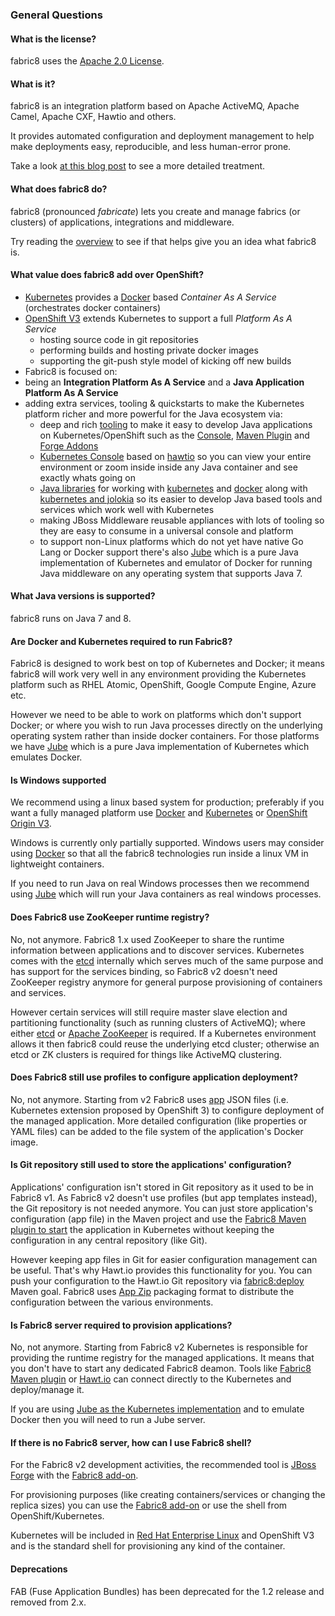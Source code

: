### General Questions

#### What is the license?

fabric8 uses the [Apache 2.0 License](http://www.apache.org/licenses/LICENSE-2.0.txt).

#### What is it?

fabric8 is an integration platform based on Apache ActiveMQ, Apache Camel, Apache CXF, Hawtio and others.

It provides automated configuration and deployment management to help make deployments easy, reproducible, and less human-error prone.

Take a look [at this blog post](http://www.christianposta.com/blog/?p=376) to see a more detailed treatment.

#### What does fabric8 do?

fabric8 (pronounced _fabricate_) lets you create and manage fabrics (or clusters) of applications, integrations and middleware.

Try reading the [overview](/v2/overview.html) to see if that helps give you an idea what fabric8 is.

#### What value does fabric8 add over OpenShift?

* [Kubernetes](http://kubernetes.io) provides a [Docker](http://docker.io/) based _Container As A Service_ (orchestrates docker containers)
* [OpenShift V3](https://github.com/openshift/origin) extends Kubernetes to support a full _Platform As A Service_
  * hosting source code in git repositories
  * performing builds and hosting private docker images
  * supporting the git-push style model of kicking off new builds
* Fabric8 is focused on:
 * being an **Integration Platform As A Service** and a **Java Application Platform As A Service**
 * adding extra services, tooling &amp; quickstarts to make the Kubernetes platform richer and more powerful for the Java ecosystem via:
    * deep and rich [tooling](http://fabric8.io/v2/tools.html) to make it easy to develop Java applications on Kubernetes/OpenShift such as the [Console](console.html), [Maven Plugin](http://fabric8.io/v2/mavenPlugin.html) and [Forge Addons](http://fabric8.io/v2/forge.html)
    * [Kubernetes Console](console.html) based on [hawtio](http://hawt.io/) so you can view your entire environment or zoom inside inside any Java container and see exactly whats going on
    * [Java libraries](javaLibraries.html) for working with [kubernetes](https://github.com/fabric8io/fabric8/tree/master/components/kubernetes-api) and [docker](https://github.com/fabric8io/fabric8/tree/master/components/docker-api) along with [kubernetes and jolokia](https://github.com/fabric8io/fabric8/tree/master/components/kubernetes-jolokia) so its easier to develop Java based tools and services which work well with Kubernetes
    * making JBoss Middleware reusable appliances with lots of tooling so they are easy to consume in a universal console and platform
    * to support non-Linux platforms which do not yet have native Go Lang or Docker support there's also [Jube](jube.html) which is a pure Java implementation of Kubernetes and emulator of Docker for running Java middleware on any operating system that supports Java 7.

#### What Java versions is supported?

fabric8 runs on Java 7 and 8.

#### Are Docker and Kubernetes required to run Fabric8?

Fabric8 is designed to work best on top of Kubernetes and Docker; it means fabric8 will work very well in any environment providing the Kubernetes platform such as RHEL Atomic, OpenShift, Google Compute Engine, Azure etc.

However we need to be able to work on platforms which don't support Docker; or where you wish to run Java processes directly on the underlying operating system rather than inside docker containers. For those platforms we have [Jube](http://fabric8.io/jube/goals.html) which is a pure Java implementation of Kubernetes which emulates Docker.

#### Is Windows supported

We recommend using a linux based system for production; preferably if you want a fully managed platform use [Docker](http://docker.io/) and [Kubernetes](http://kubernetes.io) or [OpenShift Origin V3](https://github.com/openshift/origin).

Windows is currently only partially supported. Windows users may consider using [Docker](http://docker.io/) so that all the fabric8 technologies run inside a linux VM in lightweight containers.

If you need to run Java on real Windows processes then we recommend using [Jube](http://fabric8.io/v2/jube.html) which will run your Java containers as real windows processes.

#### Does Fabric8 use ZooKeeper runtime registry?

No, not anymore. Fabric8 1.x used ZooKeeper to share the runtime information between applications and to discover services. Kubernetes comes with the [etcd](https://github.com/coreos/etcd) internally which serves much of the same purpose and has support for the services binding, so Fabric8 v2 doesn't need ZooKeeper registry anymore for general purpose provisioning of containers and services.

However certain services will still require master slave election and partitioning functionality (such as running clusters of ActiveMQ); where either [etcd](https://github.com/coreos/etcd) or [Apache ZooKeeper](http://zookeeper.apache.org/) is required. If a Kubernetes environment allows it then fabric8 could reuse the underlying etcd cluster; otherwise an etcd or ZK clusters is required for things like ActiveMQ clustering.

#### Does Fabric8 still use profiles to configure application deployment?

No, not anymore. Starting from v2 Fabric8 uses [app](http://fabric8.io/v2/apps.html) JSON files (i.e. Kubernetes extension proposed by OpenShift 3)
to configure deployment of the managed application. More detailed configuration (like properties or YAML files) can be 
added to the file system of the application's Docker image.

#### Is Git repository still used to store the applications' configuration?

Applications' configuration isn't stored in Git repository as it used to be in Fabric8 v1. As Fabric8 v2 doesn't use 
profiles (but app templates instead), the Git repository is not needed anymore. You can just store application's configuration (app file)
in the Maven project and use the [Fabric8 Maven plugin to start](http://fabric8.io/v2/mavenPlugin.html#running) the application in Kubernetes 
without keeping the configuration in any central repository (like Git).

However keeping app files in Git for easier configuration management can be useful. That's why Hawt.io provides this
functionality for you. You can push your configuration to the Hawt.io Git repository via 
[fabric8:deploy](http://fabric8.io/v2/mavenPlugin.html#deploying) Maven goal. Fabric8 uses [App Zip](http://fabric8.io/v2/appzip.html)
packaging format to distribute the configuration between the various environments.

#### Is Fabric8 server required to provision applications?

No, not anymore. Starting from Fabric8 v2 Kubernetes is responsible for providing the runtime registry for the
managed applications. It means that you don't have to start any dedicated Fabric8 deamon. Tools like [Fabric8 Maven plugin](http://fabric8.io/v2/mavenPlugin.html)
or [Hawt.io](http://hawt.io) can connect directly to the Kubernetes and deploy/manage it.

If you are using [Jube as the Kubernetes implementation](http://fabric8.io/jube/getStarted.html) and to emulate Docker then you will need to run a Jube server.

#### If there is no Fabric8 server, how can I use Fabric8 shell?

For the Fabric8 v2 development activities, the recommended tool is [JBoss Forge](http://forge.jboss.org) with the [Fabric8 add-on](forge.html).

For provisioning purposes (like creating containers/services or changing the replica sizes) you can use the [Fabric8 add-on](forge.html) or use the shell from OpenShift/Kubernetes.

Kubernetes will be included in [Red Hat Enterprise Linux](http://www.redhat.com/en/technologies/linux-platforms/enterprise-linux) and OpenShift V3 and is the standard shell for provisioning any kind of the container.

#### Deprecations

FAB (Fuse Application Bundles) has been deprecated for the 1.2 release and removed from 2.x.

